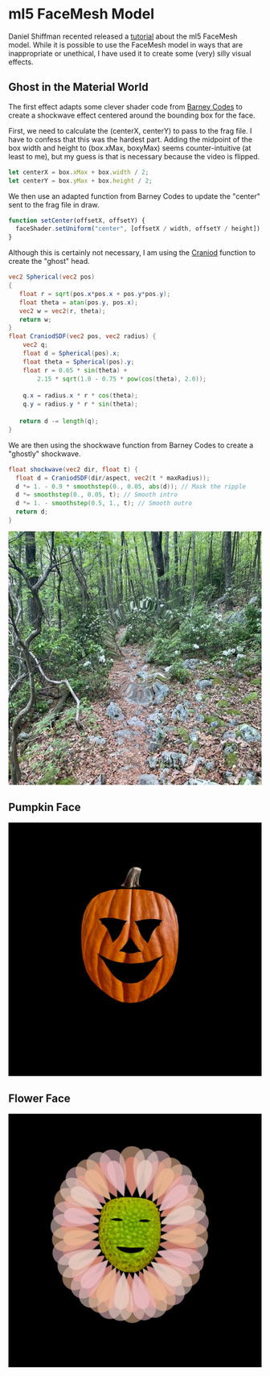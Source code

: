 # ml5 FaceMesh Model

Daniel Shiffman recented released a [tutorial](https://thecodingtrain.com/tracks/ml5js-beginners-guide/ml5/facemesh) about the ml5 FaceMesh model. While it is possible to use the FaceMesh model in ways that are inappropriate or unethical, I have used it to create some (very) silly visual effects.

## Ghost in the Material World

The first effect adapts some clever shader code from [Barney Codes](https://www.youtube.com/watch?v=ZcRptHYY3zM) to create a shockwave effect centered around the bounding box for the face. 

First, we need to calculate the (centerX, centerY) to pass to the frag file. I have to confess that this was the hardest part. Adding the midpoint of the box width and height to (box.xMax, boxyMax) seems counter-intuitive (at least to me), but my guess is that is necessary because the video is flipped.

```JavaScript
let centerX = box.xMax + box.width / 2;
let centerY = box.yMax + box.height / 2;
```

We then use an adapted function from Barney Codes to update the "center" sent to the frag file in draw.

```JavaScript
function setCenter(offsetX, offsetY) {
  faceShader.setUniform("center", [offsetX / width, offsetY / height]);
}
```

Although this is certainly not necessary, I am using the [Craniod](https://mathworld.wolfram.com/Cranioid.html) function to create the "ghost" head.  

```GLSL
vec2 Spherical(vec2 pos) 
{
   float r = sqrt(pos.x*pos.x + pos.y*pos.y);
   float theta = atan(pos.y, pos.x);
   vec2 w = vec2(r, theta);
   return w;
}
float CraniodSDF(vec2 pos, vec2 radius) {
    vec2 q;
    float d = Spherical(pos).x;
    float theta = Spherical(pos).y;
    float r = 0.65 * sin(theta) +
        2.15 * sqrt(1.0 - 0.75 * pow(cos(theta), 2.0));   
        
    q.x = radius.x * r * cos(theta);
    q.y = radius.y * r * sin(theta);
  
   return d -= length(q); 
}
```

We are then using the shockwave function from Barney Codes to create a "ghostly" shockwave.

```GLSL
float shockwave(vec2 dir, float t) {
  float d = CraniodSDF(dir/aspect, vec2(t * maxRadius));
  d *= 1. - 0.9 * smoothstep(0., 0.05, abs(d)); // Mask the ripple
  d *= smoothstep(0., 0.05, t); // Smooth intro
  d *= 1. - smoothstep(0.5, 1., t); // Smooth outro
  return d;
}
```

<p align="center"><img src="assets/faceMesh.jpg" alt="Ghosts in the material world" width="800px"></p>

## Pumpkin Face

<p align="center"><img src="assets/pumpkin.jpg" alt="Pumpkin Face" width="800px"></p>

## Flower Face

<p align="center"><img src="assets/flower.jpg" alt="Flower Face" width="800px"></p>
